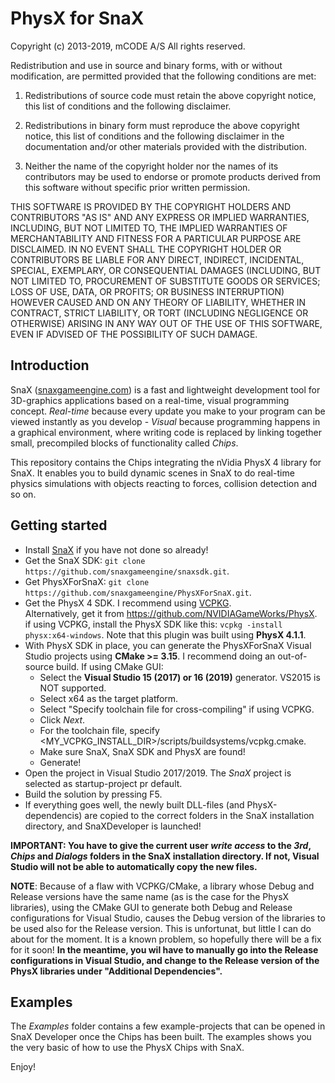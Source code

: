 # PhysX for SnaX
Copyright (c) 2013-2019, mCODE A/S
All rights reserved.

Redistribution and use in source and binary forms, with or without
modification, are permitted provided that the following conditions are met:

1. Redistributions of source code must retain the above copyright notice, this
   list of conditions and the following disclaimer.

2. Redistributions in binary form must reproduce the above copyright notice,
   this list of conditions and the following disclaimer in the documentation
   and/or other materials provided with the distribution.

3. Neither the name of the copyright holder nor the names of its
   contributors may be used to endorse or promote products derived from
   this software without specific prior written permission.

THIS SOFTWARE IS PROVIDED BY THE COPYRIGHT HOLDERS AND CONTRIBUTORS "AS IS"
AND ANY EXPRESS OR IMPLIED WARRANTIES, INCLUDING, BUT NOT LIMITED TO, THE
IMPLIED WARRANTIES OF MERCHANTABILITY AND FITNESS FOR A PARTICULAR PURPOSE ARE
DISCLAIMED. IN NO EVENT SHALL THE COPYRIGHT HOLDER OR CONTRIBUTORS BE LIABLE
FOR ANY DIRECT, INDIRECT, INCIDENTAL, SPECIAL, EXEMPLARY, OR CONSEQUENTIAL
DAMAGES (INCLUDING, BUT NOT LIMITED TO, PROCUREMENT OF SUBSTITUTE GOODS OR
SERVICES; LOSS OF USE, DATA, OR PROFITS; OR BUSINESS INTERRUPTION) HOWEVER
CAUSED AND ON ANY THEORY OF LIABILITY, WHETHER IN CONTRACT, STRICT LIABILITY,
OR TORT (INCLUDING NEGLIGENCE OR OTHERWISE) ARISING IN ANY WAY OUT OF THE USE
OF THIS SOFTWARE, EVEN IF ADVISED OF THE POSSIBILITY OF SUCH DAMAGE.

## Introduction
SnaX ([snaxgameengine.com](https://snaxgameengine.com/)) is a fast and lightweight development tool
for 3D-graphics applications based on a real-time, visual programming concept. _Real-time_ because
every update you make to your program can be viewed instantly as you develop - _Visual_ because 
programming happens in a graphical environment, where writing code is replaced by linking together 
small, precompiled blocks of functionality called _Chips_. 

This repository contains the Chips integrating the nVidia PhysX 4 library for SnaX. It enables you
to build dynamic scenes in SnaX to do real-time physics simulations with objects reacting to forces, 
collision detection and so on.

## Getting started
- Install [SnaX](https://snaxgameengine.com/downloads/) if you have not done so already!
- Get the SnaX SDK: `git clone https://github.com/snaxgameengine/snaxsdk.git`.
- Get PhysXForSnaX: `git clone https://github.com/snaxgameengine/PhysXForSnaX.git`.
- Get the PhysX 4 SDK. I recommend using [VCPKG](https://github.com/microsoft/vcpkg).  
  Alternatively, get it from https://github.com/NVIDIAGameWorks/PhysX.  
  if using VCPKG, install the PhysX SDK like this: `vcpkg -install physx:x64-windows`.
  Note that this plugin was built using __PhysX 4.1.1__.
- With PhysX SDK in place, you can generate the PhysXForSnaX Visual Studio projects using __CMake >= 3.15__.
  I recommend doing an out-of-source build. If using CMake GUI:
  - Select the __Visual Studio 15 (2017) or 16 (2019)__ generator. VS2015 is NOT supported.
  - Select x64 as the target platform.
  - Select "Specify toolchain file for cross-compiling" if using VCPKG.
  - Click _Next_.
  - For the toolchain file, specify <MY_VCPKG_INSTALL_DIR>/scripts/buildsystems/vcpkg.cmake.
  - Make sure SnaX, SnaX SDK and PhysX are found!
  - Generate!
- Open the project in Visual Studio 2017/2019. The _SnaX_ project is selected as startup-project pr default.
- Build the solution by pressing F5.
- If everything goes well, the newly built DLL-files (and PhysX-dependencis) are copied to the correct folders
  in the SnaX installation directory, and SnaXDeveloper is launched!
  
__IMPORTANT: You have to give the current user _write access_ to the _3rd_, _Chips_ and _Dialogs_ folders in the
SnaX installation directory. If not, Visual Studio will not be able to automatically copy the new files.__

__NOTE__: Because of a flaw with VCPKG/CMake, a library whose Debug and Release versions have the same name
(as is the case for the PhysX libraries), using the CMake GUI to generate both Debug and Release configurations
for Visual Studio, causes the Debug version of the libraries to be used also for the Release version. 
This is unfortunat, but little I can do about for the moment. It is a known problem, so hopefully there will
be a fix for it soon! __In the meantime, you wil have to manually go into the Release configurations in
Visual Studio, and change to the Release version of the PhysX libraries under "Additional Dependencies".__

## Examples
The _Examples_ folder contains a few example-projects that can be opened in SnaX Developer once the Chips
has been built. The examples shows you the very basic of how to use the PhysX Chips with SnaX.

Enjoy!


